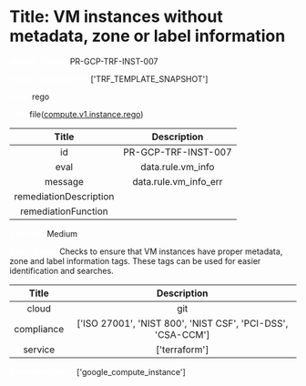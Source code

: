 



# Title: VM instances without metadata, zone or label information


***<font color="white">Master Test Id:</font>*** PR-GCP-TRF-INST-007

***<font color="white">Master Snapshot Id:</font>*** ['TRF_TEMPLATE_SNAPSHOT']

***<font color="white">type:</font>*** rego

***<font color="white">rule:</font>*** file([compute.v1.instance.rego])  
  
  
  
  

|Title|Description|
| :---: | :---: |
|id|PR-GCP-TRF-INST-007|
|eval|data.rule.vm_info|
|message|data.rule.vm_info_err|
|remediationDescription||
|remediationFunction||


***<font color="white">Severity:</font>*** Medium

***<font color="white">Description:</font>*** Checks to ensure that VM instances have proper metadata, zone and label information tags. These tags can be used for easier identification and searches.  
  
  

|Title|Description|
| :---: | :---: |
|cloud|git|
|compliance|['ISO 27001', 'NIST 800', 'NIST CSF', 'PCI-DSS', 'CSA-CCM']|
|service|['terraform']|


***<font color="white">Resource Types:</font>*** ['google_compute_instance']


[compute.v1.instance.rego]: https://github.com/prancer-io/prancer-compliance-test/tree/master/google/terraform/compute.v1.instance.rego
